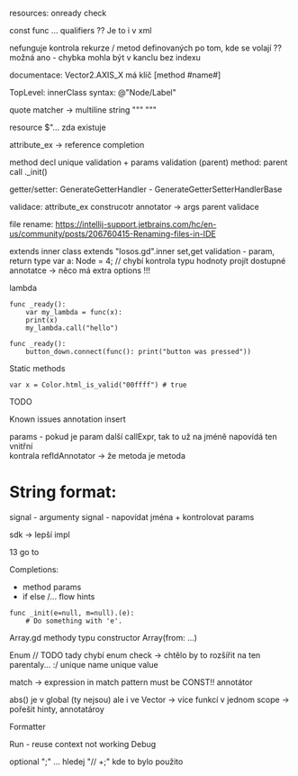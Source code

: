 resources: onready check

const func ... qualifiers ?? Je to i v xml

nefunguje kontrola rekurze / metod definovaných po tom, kde se volají ?? možná ano - chybka mohla být v kanclu bez indexu

documentace:
Vector2.AXIS_X má klíč [method #name#]

TopLevel: innerClass
syntax: @"Node/Label"

quote matcher -> multiline string  """ """

resource $"...  zda existuje

attribute_ex -> reference completion

method decl unique validation + params validation (parent)
method: parent call ._init()

getter/setter:
GenerateGetterHandler - GenerateGetterSetterHandlerBase

validace: attribute_ex
construcotr annotator -> args parent validace

file rename:
https://intellij-support.jetbrains.com/hc/en-us/community/posts/206760415-Renaming-files-in-IDE

extends inner class extends "losos.gd".inner
set,get validation - param, return type
var a: Node = 4; // chybí kontrola typu hodnoty
projít dostupné annotatce -> něco má extra options !!!



lambda
```
func _ready():
    var my_lambda = func(x):
    print(x)
    my_lambda.call("hello")
```
```
func _ready():
    button_down.connect(func(): print("button was pressed"))
```

Static methods
```
var x = Color.html_is_valid("00ffff") # true
```

TODO

Known issues
annotation insert

params - pokud je param další callExpr, tak to už na jméně napovídá ten vnitřní  
kontrala refIdAnnotator -> že metoda je metoda  

# String format:
signal - argumenty
signal - napovídat jména + kontrolovat params

sdk -> lepší impl

13 go to

Completions:
- method params
- if else /...  flow hints

```
func _init(e=null, m=null).(e):
    # Do something with 'e'.
```


Array.gd
methody typu constructor Array(from: ...)


Enum
// TODO tady chybí enum check -> chtělo by to rozšířit na ten parentaly... :/
unique name
unique value

match -> expression in match pattern must be CONST!! annotátor

abs() je v global (ty nejsou) ale i ve Vector 
-> více funkcí v jednom scope -> pořešit hinty, annotatároy

Formatter

Run - reuse context not working
Debug

optional ";" ... hledej "// +;" kde to bylo použito
